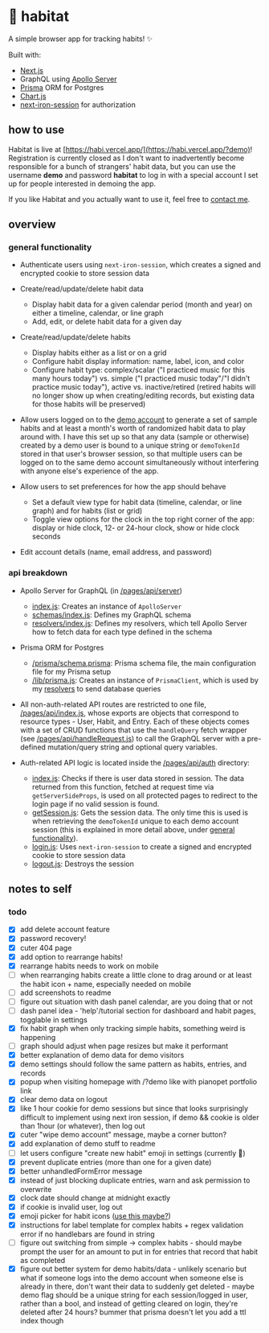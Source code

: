 # 🍊 habitat

A simple browser app for tracking habits! ✨

Built with:
- [Next.js](https://nextjs.org/)
- GraphQL using [Apollo Server](https://github.com/apollographql/apollo-server)
- [Prisma](http://prisma.io/) ORM for Postgres
- [Chart.js](https://www.chartjs.org/)
- [next-iron-session](https://github.com/vvo/next-iron-session) for authorization

## how to use

Habitat is live at [https://habi.vercel.app/](https://habi.vercel.app/?demo)! Registration is currently closed as I don't want to inadvertently become responsible for a bunch of strangers' habit data, but you can use the username **demo** and password **habitat** to log in with a special account I set up for people interested in demoing the app.

If you like Habitat and you actually want to use it, feel free to [contact me](mailto:contact@ngw.dev).

## overview

### general functionality

- Authenticate users using `next-iron-session`, which creates a signed and encrypted cookie to store session data

- Create/read/update/delete habit data
  * Display habit data for a given calendar period (month and year) on either a timeline, calendar, or line graph
  * Add, edit, or delete habit data for a given day
- Create/read/update/delete habits
  * Display habits either as a list or on a grid
  * Configure habit display information: name, label, icon, and color
  * Configure habit type: complex/scalar ("I practiced music for this many hours today") vs. simple ("I practiced music today"/"I didn't practice music today"), active vs. inactive/retired (retired habits will no longer show up when creating/editing records, but existing data for those habits will be preserved)
- Allow users logged on to the [demo account](#how-to-use) to generate a set of sample habits and at least a month's worth of randomized habit data to play around with. I have this set up so that any data (sample or otherwise) created by a demo user is bound to a unique string or `demoTokenId` stored in that user's browser session, so that multiple users can be logged on to the same demo account simultaneously without interfering with anyone else's experience of the app.
- Allow users to set preferences for how the app should behave
  * Set a default view type for habit data (timeline, calendar, or line graph) and for habits (list or grid)
  * Toggle view options for the clock in the top right corner of the app: display or hide clock, 12- or 24-hour clock, show or hide clock seconds
- Edit account details (name, email address, and password)

### api breakdown

- Apollo Server for GraphQL (in [/pages/api/server](/pages/api/server))
  * [index.js](/pages/api/server/index.js): Creates an instance of `ApolloServer`
  * [schemas/index.js](/pages/api/server/schemas/index.js): Defines my GraphQL schema
  * [resolvers/index.js](/pages/api/server/resolvers/index.js): Defines my resolvers, which tell Apollo Server how to fetch data for each type defined in the schema
- Prisma ORM for Postgres
  * [/prisma/schema.prisma](/prisma/schema.prisma): Prisma schema file, the main configuration file for my Prisma setup
  * [/lib/prisma.js](/lib/prisma.js): Creates an instance of `PrismaClient`, which is used by my [resolvers](/pages/api/server/resolvers/index.js) to send database queries

- All non-auth-related API routes are restricted to one file, [/pages/api/index.js](/pages/api/index.js), whose exports are objects that correspond to resource types - User, Habit, and Entry. Each of these objects comes with a set of CRUD functions that use the `handleQuery` fetch wrapper (see [/pages/api/handleRequest.js](/pages/api/handleRequest.js)) to call the GraphQL server with a pre-defined mutation/query string and optional query variables.

- Auth-related API logic is located inside the [/pages/api/auth](/pages/api/auth) directory:
  - [index.js](/pages/api/auth/index.js): Checks if there is user data stored in session. The data returned from this function, fetched at request time via `getServerSideProps`, is used on all protected pages to redirect to the login page if no valid session is found.
  - [getSession.js](/pages/api/auth/getSession.js): Gets the session data. The only time this is used is when retrieving the `demoTokenId` unique to each demo account session (this is explained in more detail above, under [general functionality](#general-functionality)).
  - [login.js](/pages/api/auth/login.js): Uses `next-iron-session` to create a signed and encrypted cookie to store session data
  - [logout.js](/pages/api/auth/logout.js): Destroys the session

## notes to self

### todo

- [x] add delete account feature
- [x] password recovery!
- [x] cuter 404 page
- [x] add option to rearrange habits!
- [x] rearrange habits needs to work on mobile
- [ ] when rearranging habits create a little clone to drag around or at least the habit icon + name, especially needed on mobile
- [ ] add screenshots to readme
- [ ] figure out situation with dash panel calendar, are you doing that or not
- [ ] dash panel idea - 'help'/tutorial section for dashboard and habit pages, togglable in settings
- [x] fix habit graph when only tracking simple habits, something weird is happening
- [ ] graph should adjust when page resizes but make it performant
- [x] better explanation of demo data for demo visitors
- [x] demo settings should follow the same pattern as habits, entries, and records
- [x] popup when visiting homepage with /?demo like with pianopet portfolio link
- [x] clear demo data on logout
- [x] like 1 hour cookie for demo sessions but since that looks surprisingly difficult to implement using next iron session, if demo && cookie is older than 1hour (or whatever), then log out
- [x] cuter "wipe demo account" message, maybe a corner button?
- [x] add explanation of demo stuff to readme
- [ ] let users configure "create new habit" emoji in settings (currently 🐛)
- [x] prevent duplicate entries (more than one for a given date)
- [x] better unhandledFormError message
- [x] instead of just blocking duplicate entries, warn and ask permission to overwrite
- [x] clock date should change at midnight exactly
- [x] if cookie is invalid user, log out
- [x] emoji picker for habit icons ([use this maybe?](https://github.com/iamcal/emoji-data))
- [x] instructions for label template for complex habits + regex validation error if no handlebars are found in string
- [ ] figure out switching from simple -> complex habits - should maybe prompt the user for an amount to put in for entries that record that habit as completed
- [x] figure out better system for demo habits/data - unlikely scenario but what if someone logs into the demo account when someone else is already in there, don't want their data to suddenly get deleted - maybe demo flag should be a unique string for each session/logged in user, rather than a bool, and instead of getting cleared on login, they're deleted after 24 hours? bummer that prisma doesn't let you add a ttl index though